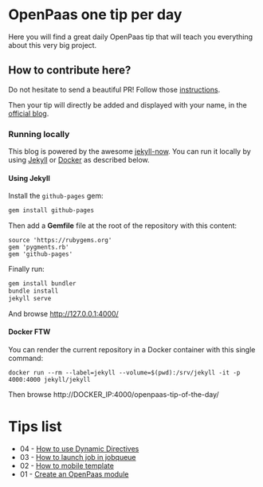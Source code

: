 # OpenPaas one tip per day

Here you will find a great daily OpenPaas tip that will teach you everything about this very big project.

## How to contribute here?

Do not hesitate to send a beautiful PR!
Follow those [instructions](https://github.com/linagora/openpaas-tip-of-the-day/blob/gh-pages/CONTRIBUTING.md).

Then your tip will directly be added and displayed with your name, in the [official blog](http://linagora.github.io/openpaas-tip-of-the-day/).

### Running locally

This blog is powered by the awesome [jekyll-now](https://github.com/barryclark/jekyll-now).
You can run it locally by using [Jekyll](https://jekyllrb.com) or [Docker](https://docker.com) as described below.

#### Using Jekyll

Install the `github-pages` gem:

```sh
gem install github-pages
```

Then add a **Gemfile** file at the root of the repository with this content:

```
source 'https://rubygems.org'
gem 'pygments.rb'
gem 'github-pages'
```

Finally run:

```sh
gem install bundler
bundle install
jekyll serve
```

And browse http://127.0.0.1:4000/

#### Docker FTW

You can render the current repository in a Docker container with this single command:

```
docker run --rm --label=jekyll --volume=$(pwd):/srv/jekyll -it -p 4000:4000 jekyll/jekyll
```

Then browse http://DOCKER_IP:4000/openpaas-tip-of-the-day/

# Tips list

- 04 - [How to use Dynamic Directives](https://github.com/linagora/openpaas-tip-of-the-day/blob/gh-pages/_posts/2016-2-5-dynamic-directives.md)
- 03 - [How to launch job in jobqueue](https://github.com/linagora/openpaas-tip-of-the-day/blob/gh-pages/_posts/2016-2-4-use-jobqueue-module.md)
- 02 - [How to mobile template](https://github.com/linagora/openpaas-tip-of-the-day/blob/gh-pages/_posts/2016-2-3-how-to-mobile-template.md)
- 01 - [Create an OpenPaas module](https://github.com/linagora/openpaas-tip-of-the-day/blob/gh-pages/_posts/2016-2-2-create-a-new-module.md)
